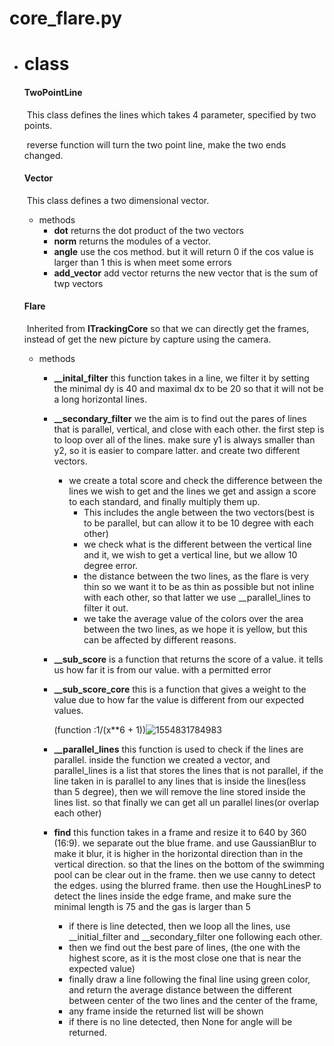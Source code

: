 # core_flare.py

* # class

  #### TwoPointLine

  ​	This class defines the lines which takes 4 parameter, specified by two points.

  ​	reverse function will turn the two point line, make the two ends changed.

  #### Vector

  ​	This class defines a two dimensional vector.

   * methods
      * **dot** returns the dot product of the two vectors
      * **norm** returns the modules of a vector. 
      * **angle** use the cos method. but it will return 0 if the cos value is larger than 1 this is when meet some errors
      * **add_vector** add vector returns the new vector that is the sum of twp vectors

  #### Flare

  ​	Inherited from **ITrackingCore** so that we can directly get the frames, instead of get the new picture by capture using the camera.

   * methods

      * **__inital_filter** this function takes in a line, we filter it by setting the minimal dy is 40 and maximal dx to be 20 so that it will not be a long horizontal lines.

      * **__secondary_filter** we the aim is to find out the pares of lines that is parallel, vertical, and close with each other. the  first step is to loop over all of the lines. make sure y1 is always smaller than y2, so it is easier to compare latter. and create two different vectors. 

         * we create a total score and check the difference between the lines we wish to get and the lines we get and assign a score to each standard, and finally multiply them up. 
            * This includes the angle between the two vectors(best is to be parallel, but can allow it to be 10 degree with each other)
            * we check what is the different between the vertical line and it, we wish to get a vertical line, but we allow 10 degree error.
            * the distance between the two lines, as the flare is very thin so we want it to be as thin as possible but not inline with each other, so that latter we use __parallel_lines to filter it out.
            * we take the average value of the colors over the area between the two lines, as we hope it is yellow, but this can be affected by different reasons.

      * **__sub_score** is a function that returns the score of a value. it tells us how far it is from our value. with a permitted error

      * **__sub_score_core** this is a function that gives a weight to the value due to how far the value is different from our expected values. 

        (function :1/(x**6 + 1))![1554831784983](/home/luo/.config/Typora/typora-user-images/1554831784983.png)

      * **__parallel_lines** this function is used to check if the lines are parallel. inside the function we created a vector, and parallel_lines is a list that stores the lines that is not parallel, if the line taken in is parallel to any lines that is inside the lines(less than 5 degree), then we will remove the line stored inside the lines list. so that finally we can get all un parallel lines(or overlap each other)

      * **find** this function takes in a frame and resize it to 640 by 360 (16:9). we separate out the blue frame. and use GaussianBlur to make it blur, it is higher in the horizontal direction than in the vertical direction. so that the lines on the bottom of the swimming pool can be clear out in the frame. then we use canny to detect the edges. using the blurred frame. then use the HoughLinesP to detect the lines inside the edge frame, and make sure the minimal length is 75 and the gas is larger than 5

         * if there is line detected, then we loop all the lines, use __initial_filter and __secondary_filter one following each other.
         * then we find out the best pare of lines, (the one with the highest score, as it is the most close one that is near the expected value)
         * finally draw a line following the final line using green color, and return the average distance between the different between center of the two lines and the center of the frame, 
         * any frame inside the returned list will be shown 
         * if there is no line detected, then None for angle will be returned.

  ​	

  ​	
